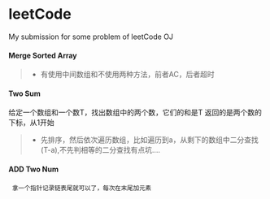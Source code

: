 leetCode
========

My submission for some problem of leetCode OJ

#### Merge Sorted Array
>  * 有使用中间数组和不使用两种方法，前者AC，后者超时

#### Two Sum
给定一个数组和一个数T，找出数组中的两个数，它们的和是T
返回的是两个数的下标，从1开始
> * 先排序，然后依次遍历数组，比如遍历到a，从剩下的数组中二分查找(T-a),不先判相等的二分查找有点坑....

#### ADD Two Num
     拿一个指针记录链表尾就可以了，每次在末尾加元素
